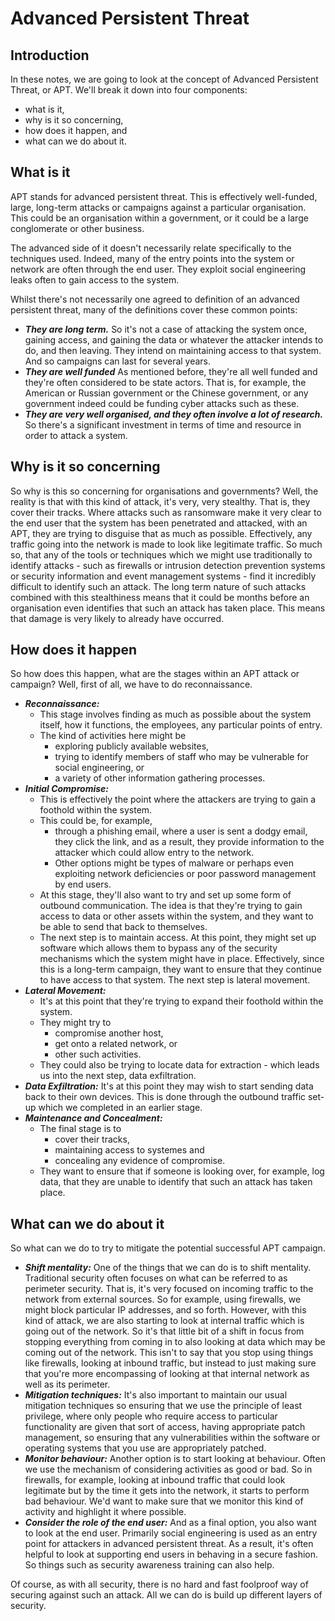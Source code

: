 # Advanced Persistent Threat

## Introduction

In these notes, we are going to look at the concept of Advanced Persistent Threat, or APT. We'll break it down into four components:
* what is it, 
* why is it so concerning, 
* how does it happen, and 
* what can we do about it. 

## What is it

APT stands for advanced persistent threat. This is effectively well-funded, large, long-term attacks or campaigns against a particular organisation. This could be an organisation within a government, or it could be a large conglomerate or other business. 

The advanced side of it doesn't necessarily relate specifically to the techniques used. Indeed, many of the entry points into the system or network are often through the end user. They exploit social engineering leaks often to gain access to the system. 

Whilst there's not necessarily one agreed to definition of an advanced persistent threat, many of the definitions cover these common points: 
* ***They are long term.*** So it's not a case of attacking the system once, gaining access, and gaining the data or whatever the attacker intends to do, and then leaving. They intend on maintaining access to that system. And so campaigns can last for several years. 
* ***They are well funded*** As mentioned before, they're all well funded and they're often considered to be state actors. That is, for example, the American or Russian government or the Chinese government, or any government indeed could be funding
cyber attacks such as these. 
* ***They are very well organised, and they often involve a lot of research.*** So there's a significant investment in terms of time and resource in order to attack a system.

## Why is it so concerning

So why is this so concerning for organisations and governments? Well, the reality is that with this kind of attack, it's very, very stealthy. That is, they cover their tracks. Where attacks such as ransomware make it very clear to the end user that the system has been penetrated and attacked, with an APT, they are trying to disguise that as much as possible. Effectively, any traffic going into the network is made to look like legitimate traffic. So much so, that any of the tools or techniques which we might use traditionally to identify attacks - such as firewalls or intrusion detection prevention systems or security information and event management systems - find it incredibly difficult to identify such an attack. The long term nature of such attacks combined with this stealthiness means that it could be months before an organisation even identifies that such an attack has taken place. This means that damage is very likely to already have occurred. 

## How does it happen

So how does this happen, what are the stages within an APT attack or campaign? Well, first of all, we have to do reconnaissance.

* ***Reconnaissance:*** 
    * This stage involves finding as much as possible about the system itself, how it functions, the employees, any particular points of entry. 
    * The kind of activities here might be 
        * exploring publicly available websites, 
        * trying to identify members of staff who may be vulnerable for social engineering, or 
        * a variety of other information gathering processes. 
* ***Initial Compromise:*** 
    * This is effectively the point where the attackers are trying to gain a foothold within the system. 
    * This could be, for example, 
        * through a phishing email, where a user is sent a dodgy email, they click the link, and as a result, they provide information to the attacker which could allow entry to the network. 
        * Other options might be types of malware or perhaps even exploiting network deficiencies or poor password management by end users. 
    * At this stage, they'll also want to try and set up some form of outbound communication. The idea is that they're trying to gain access to data or other assets within the system, and they want to be able to send that back to themselves. 
    * The next step is to maintain access. At this point, they might set up software which allows them to bypass any of the security mechanisms which the system might have in place. Effectively, since this is a long-term campaign, they want to ensure that they continue to have access to that system. The next step is lateral movement. 
* ***Lateral Movement:*** 
    * It's at this point that they're trying to expand their foothold within the system. 
    * They might try to 
        * compromise another host, 
        * get onto a related network, or 
        * other such activities. 
    * They could also be trying to locate data for extraction - which leads us into the next step, data exfiltration. 
* ***Data Exfiltration:*** It's at this point they may wish to start sending data back to their own devices. This is done through the outbound traffic set-up which we completed in an earlier stage. 
* ***Maintenance and Concealment:*** 
    * The final stage is to 
        * cover their tracks, 
        * maintaining access to systemes and 
        * concealing any evidence of compromise. 
    * They want to ensure that if someone is looking over, for example, log data, that they are unable to identify that such an attack has taken place. 

## What can we do about it

So what can we do to try to mitigate the potential successful APT campaign. 

* ***Shift mentality:*** One of the things that we can do is to shift mentality. Traditional security often focuses on what can be referred to as perimeter security. That is, it's very focused on incoming traffic to the network from external sources. So for example, using firewalls, we might block particular IP addresses, and so forth. However, with this kind of attack, we are also starting to look at internal traffic which is going out of the network. So it's that little bit of a shift in focus from stopping everything from coming in to also looking at data which may be coming out of the network. This isn't to say that you stop using things like firewalls, looking at inbound traffic, but instead to just making sure that you're more encompassing of looking at that internal network as well as its perimeter. 
* ***Mitigation techniques:*** It's also important to maintain our usual mitigation techniques so ensuring that we use the principle of least privilege, where only people who require access to particular functionality are given that sort of access, having appropriate patch management, so ensuring that any vulnerabilities within the software or operating systems that you use are appropriately patched. 
* ***Monitor behaviour:*** Another option is to start looking at behaviour. Often we use the mechanism of considering activities as good or bad. So in firewalls, for example, looking at inbound traffic that could look legitimate but by the time it gets into the network, it starts to perform bad behaviour. We'd want to make sure that we monitor this kind of activity and highlight it where possible. 
* ***Consider the role of the end user:*** And as a final option, you also want to look at the end user. Primarily social engineering is used as an entry point for attackers in advanced persistent threat. As a result, it's often helpful to look at supporting end users in behaving in a secure fashion. So things such as security awareness training can also help. 

Of course, as with all security, there is no hard and fast foolproof way of securing against such an attack. All we can do is build up different layers of security.